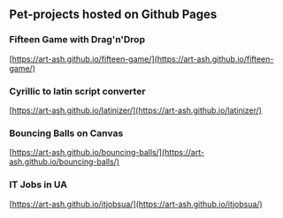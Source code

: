 ## Pet-projects hosted on Github Pages

### Fifteen Game with Drag'n'Drop
[https://art-ash.github.io/fifteen-game/](https://art-ash.github.io/fifteen-game/)

### Cyrillic to latin script converter
[https://art-ash.github.io/latinizer/](https://art-ash.github.io/latinizer/)

### Bouncing Balls on Canvas
[https://art-ash.github.io/bouncing-balls/](https://art-ash.github.io/bouncing-balls/)

### IT Jobs in UA
[https://art-ash.github.io/itjobsua/](https://art-ash.github.io/itjobsua/)
